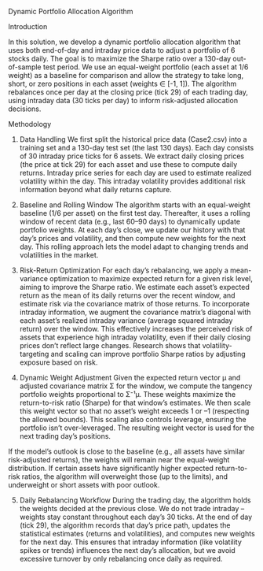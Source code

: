Dynamic Portfolio Allocation Algorithm

Introduction

In this solution, we develop a dynamic portfolio allocation algorithm that uses both end-of-day and intraday price data to adjust a portfolio of 6 stocks daily. The goal is to maximize the Sharpe ratio over a 130-day out-of-sample test period. We use an equal-weight portfolio (each asset at 1/6 weight) as a baseline for comparison and allow the strategy to take long, short, or zero positions in each asset (weights ∈ [-1, 1]). The algorithm rebalances once per day at the closing price (tick 29) of each trading day, using intraday data (30 ticks per day) to inform risk-adjusted allocation decisions.

Methodology

1. Data Handling
We first split the historical price data (Case2.csv) into a training set and a 130-day test set (the last 130 days). Each day consists of 30 intraday price ticks for 6 assets. We extract daily closing prices (the price at tick 29) for each asset and use these to compute daily returns. Intraday price series for each day are used to estimate realized volatility within the day. This intraday volatility provides additional risk information beyond what daily returns capture.

2. Baseline and Rolling Window
The algorithm starts with an equal-weight baseline (1/6 per asset) on the first test day. Thereafter, it uses a rolling window of recent data (e.g., last 60–90 days) to dynamically update portfolio weights. At each day’s close, we update our history with that day’s prices and volatility, and then compute new weights for the next day. This rolling approach lets the model adapt to changing trends and volatilities in the market.

3. Risk-Return Optimization
For each day’s rebalancing, we apply a mean-variance optimization to maximize expected return for a given risk level, aiming to improve the Sharpe ratio. We estimate each asset’s expected return as the mean of its daily returns over the recent window, and estimate risk via the covariance matrix of those returns. To incorporate intraday information, we augment the covariance matrix’s diagonal with each asset’s realized intraday variance (average squared intraday return) over the window. This effectively increases the perceived risk of assets that experience high intraday volatility, even if their daily closing prices don’t reflect large changes. Research shows that volatility-targeting and scaling can improve portfolio Sharpe ratios by adjusting exposure based on risk.

4. Dynamic Weight Adjustment
Given the expected return vector μ and adjusted covariance matrix Σ for the window, we compute the tangency portfolio weights proportional to Σ⁻¹μ. These weights maximize the return-to-risk ratio (Sharpe) for that window’s estimates. We then scale this weight vector so that no asset’s weight exceeds 1 or –1 (respecting the allowed bounds). This scaling also controls leverage, ensuring the portfolio isn’t over-leveraged. The resulting weight vector is used for the next trading day’s positions.

If the model’s outlook is close to the baseline (e.g., all assets have similar risk-adjusted returns), the weights will remain near the equal-weight distribution. If certain assets have significantly higher expected return-to-risk ratios, the algorithm will overweight those (up to the limits), and underweight or short assets with poor outlook.

5. Daily Rebalancing Workflow
During the trading day, the algorithm holds the weights decided at the previous close. We do not trade intraday – weights stay constant throughout each day’s 30 ticks. At the end of day (tick 29), the algorithm records that day’s price path, updates the statistical estimates (returns and volatilities), and computes new weights for the next day. This ensures that intraday information (like volatility spikes or trends) influences the next day’s allocation, but we avoid excessive turnover by only rebalancing once daily as required.

